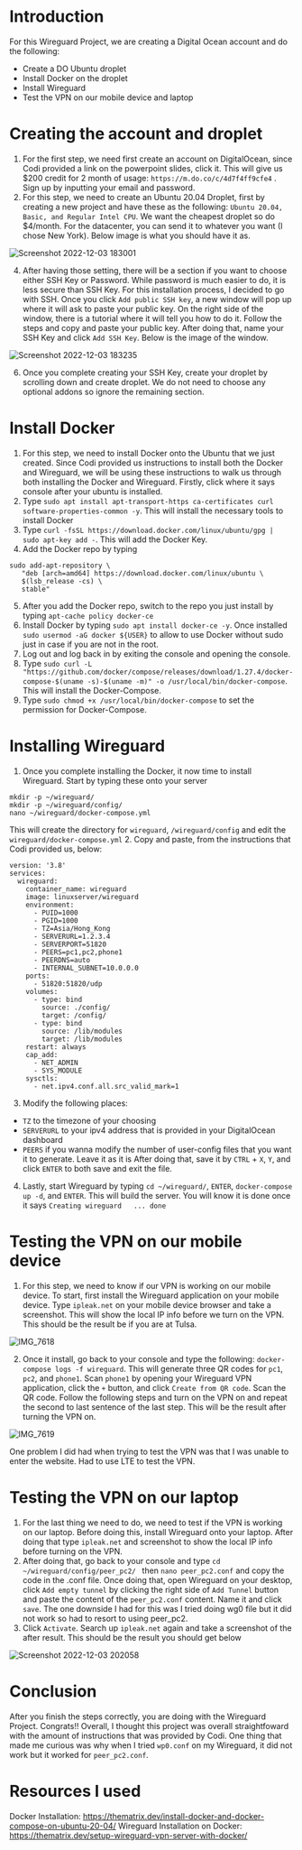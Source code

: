# Introduction 
For this Wireguard Project, we are creating a Digital Ocean account and do the following:
- Create a DO Ubuntu droplet 
- Install Docker on the droplet 
- Install Wireguard 
- Test the VPN on our mobile device and laptop

# Creating the account and droplet 
1. For the first step, we need first create an account on DigitalOcean, since Codi provided a link on the powerpoint slides, click it. This will give us $200 credit for 2 month of usage: `https://m.do.co/c/4d7f4ff9cfe4` . Sign up by inputting your email and password. 
2. For this step, we need to create an Ubuntu 20.04 Droplet, first by creating a new project and have these as the following: `Ubuntu 20.04, Basic, and Regular Intel CPU`. We want the cheapest droplet so do $4/month. For the datacenter, you can send it to whatever you want (I chose New York). Below image is what you should have it as.

![Screenshot 2022-12-03 183001](https://user-images.githubusercontent.com/87620828/205471361-c01ed323-fa9a-402b-a3f4-e1c1520e9501.jpg)


4. After having those setting, there will be a section if you want to choose either SSH Key or Password. While password is much easier to do, it is less secure than SSH Key. For this installation process, I decided to go with SSH. Once you click `Add public SSH key`, a new window will pop up where it will ask to paste your public key. On the right side of the window, there is  a tutorial where it will tell you how to do it. Follow the steps and copy and paste your public key. After doing that, name your SSH Key and click `Add SSH Key`. Below is the image of the window.

![Screenshot 2022-12-03 183235](https://user-images.githubusercontent.com/87620828/205471486-aca0ae39-3944-4de1-809e-e0c9847fdadc.jpg)

6. Once you complete creating your SSH Key, create your droplet by scrolling down and create droplet. We do not need to choose any optional addons so ignore the remaining section. 

# Install Docker
1. For this step, we need to install Docker onto the Ubuntu that we just created. Since Codi provided us instructions to install both the Docker and Wireguard, we will be using these instructions to walk us through both installing the Docker and Wireguard. Firstly, click where it says console after your ubuntu is installed. 
2. Type `sudo apt install apt-transport-https ca-certificates curl software-properties-common -y`. This will install the necessary tools to install Docker
3. Type `curl -fsSL https://download.docker.com/linux/ubuntu/gpg | sudo apt-key add -`. This will add the Docker Key.
4. Add the Docker repo by typing 
```
sudo add-apt-repository \
   "deb [arch=amd64] https://download.docker.com/linux/ubuntu \
   $(lsb_release -cs) \
   stable"
```
5. After you add the Docker repo, switch to the repo you just install by typing `apt-cache policy docker-ce` 
6. Install Docker by typing `sudo apt install docker-ce -y`. Once installed `sudo usermod -aG docker ${USER}` to allow to use Docker without sudo just in case if you are not in the root.  
7. Log out and log back in by exiting the console and opening the console. 
8. Type `sudo curl -L "https://github.com/docker/compose/releases/download/1.27.4/docker-compose-$(uname -s)-$(uname -m)" -o /usr/local/bin/docker-compose`. This will install the Docker-Compose. 
9. Type `sudo chmod +x /usr/local/bin/docker-compose` to set the permission for Docker-Compose. 

# Installing Wireguard
1. Once you complete installing the Docker, it now time to install Wireguard. Start by typing these onto your server 
```
mkdir -p ~/wireguard/
mkdir -p ~/wireguard/config/
nano ~/wireguard/docker-compose.yml
```  

This will create the directory for `wireguard`, `/wireguard/config` and edit the `wireguard/docker-compose.yml`
2. Copy and paste, from the instructions that Codi provided us, below: 
```
version: '3.8'
services:
  wireguard:
    container_name: wireguard
    image: linuxserver/wireguard
    environment:
      - PUID=1000
      - PGID=1000
      - TZ=Asia/Hong_Kong
      - SERVERURL=1.2.3.4
      - SERVERPORT=51820
      - PEERS=pc1,pc2,phone1
      - PEERDNS=auto
      - INTERNAL_SUBNET=10.0.0.0
    ports:
      - 51820:51820/udp
    volumes:
      - type: bind
        source: ./config/
        target: /config/
      - type: bind
        source: /lib/modules
        target: /lib/modules
    restart: always
    cap_add:
      - NET_ADMIN
      - SYS_MODULE
    sysctls:
      - net.ipv4.conf.all.src_valid_mark=1
```
3. Modify the following places: 
- `TZ` to the timezone of your choosing 
- `SERVERURL` to your ipv4 address that is provided in your DigitalOcean dashboard 
- `PEERS` if you wanna modify the number of user-config files that you want it to generate. Leave it as it is 
After doing that, save it by  `CTRL` + `X`, `Y`, and click `ENTER` to both save and exit the file.  
4. Lastly, start Wireguard by typing `cd ~/wireguard/`, `ENTER`, `docker-compose up -d`, and `ENTER`. This will build the server. You will know it is done once it says `Creating wireguard   ... done`

# Testing the VPN on our mobile device 
1. For this step, we need to know if our VPN is working on our mobile device. To start, first install the Wireguard application on your mobile device. Type `ipleak.net` on your mobile device browser and take a screenshot. This will show the local IP info before we turn on the VPN. This should be the result be if you are at Tulsa. 

![IMG_7618](https://user-images.githubusercontent.com/87620828/205472491-68587e3a-8d0c-451a-b549-955a55fecf6e.PNG)

2. Once it install, go back to your console and type the following: `docker-compose logs -f wireguard`. This will generate three QR codes for `pc1`, `pc2`, and `phone1`. Scan `phone1` by opening your Wireguard VPN application, click the `+` button, and click `Create from QR code`. Scan the QR code. Follow the following steps and turn on the VPN on and repeat the second to last sentence of the last step. This will be the result after turning the VPN on. 

![IMG_7619](https://user-images.githubusercontent.com/87620828/205472495-f8fa5f15-52ab-4824-808e-7848bd078e46.PNG)

One problem I did had when trying to test the VPN was that I was unable to enter the website. Had to use LTE to test the VPN.

# Testing the VPN on our laptop
1. For the last thing we need to do, we need to test if the VPN is working on our laptop. Before doing this, install Wireguard onto your laptop. After doing that type `ipleak.net` and screenshot to show the local IP info before turning on the VPN. 
2. After doing that, go back to your console and type `cd ~/wireguard/config/peer_pc2/ ` then `nano peer_pc2.conf` and copy the code in the .conf file. Once doing that, open Wireguard on your desktop, click `Add empty tunnel` by clicking the right side of `Add Tunnel` button and paste the content of the `peer_pc2.conf` content. Name it and click `save`. The one downside I had for this was I tried doing wg0 file but it did not work so had to resort to using peer_pc2. 
3. Click `Activate`. Search up `ipleak.net` again and take a screenshot of the after result. This should be the result you should get below

![Screenshot 2022-12-03 202058](https://user-images.githubusercontent.com/87620828/205472966-560c5930-caf0-4dfe-9595-361c1a40e73f.jpg)

# Conclusion 
After you finish the steps correctly, you are doing with the Wireguard Project. Congrats!! Overall, I thought this project was overall straightfoward with the amount of instructions that was provided by Codi. One thing that made me curious was why when I tried `wp0.conf` on my Wireguard, it did not work but it worked for `peer_pc2.conf`. 

# Resources I used 
Docker Installation: https://thematrix.dev/install-docker-and-docker-compose-on-ubuntu-20-04/
Wireguard Installation on Docker: https://thematrix.dev/setup-wireguard-vpn-server-with-docker/ 





